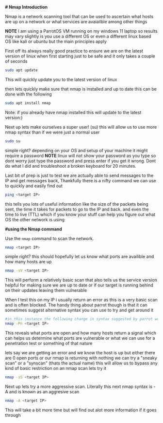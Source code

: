 **# Nmap Introduction**

 Nmap is a network scanning tool that can be used to ascertain what hosts are up on a network or what services are avaiailble among other things
 
**NOTE** I am using a ParrotOS VM running on my windows 11 laptop so results may vary slightly is you use a different OS or even a different linux based OS like kali or ubuntu but the main principles apply

First off its always really good practice to ensure we are on the latest version of linux when first starting just to be safe and it only takes a couple of seconds
```bash
sudo apt update
```
This will quickly update you to the latest version of linux 

then lets quickly make sure that nmap is installed and up to date this can be done with the following 
```bash
sudo apt install nmap
```
Note: if you already have nmap installed this will update to the latest version:)

Next up lets make ourselves a super user! (su) this will allow us to use more nmap syntax than if we were just a normal user
```bash
sudo su
```
simple right? depending on your OS and setup of your machine it might require a password **NOTE** linux will not show your password as you type so dont worry just type the password and press enter if you get it wrong. Dont do what I did and troubleshoot a broken keyboard for 20 minutes.

Last bit of prep is just to test we are actually able to send messages to the IP and get messages back, Thankfully there is a nifty command we can use to quickly and easily find out
```bash
ping <target IP>
```
this tells you lots of useful information like the size of the packets being sent, the time it takes for packets to go to the IP and back. and even the time to live (TTL) which if you know your stuff can help you figure out what OS the other network is using


**#using the Nmap command**

Use the `nmap` command to scan the network.

```bash
nmap <target IP>
```

simple right? this should hopefully let us know what ports are availible and how many hosts are up

```bash
nmap -sV <target IP>
```

This will perform a relatively basic scan that also tells us the service version helpful for making sure we are up to date or if our target is running behind on their updates leaving them vulnerable

When I test this on my IP i usually return an error as this is a very basic scan and is often blocked. The handy thing about parrot though is that it can sometimes suggest alternative syntax you can use to try and get around it
```bash
#in this instance the following change in syntax suggested by parrot worked a charm
nmap -Pn <target IP>
```
This reveals what ports are open and how many hosts return a signal which can helps us determine what ports are vulnerable or what we can use for a penetration test or something of that nature

lets say we are getting an error and we know the host is up but either there are 0 open ports or our nmap is returning with nothing we can try a "sneaky scan" or a "synscan" (thats the actual name) this will allow us to bypass any kind of basic restriction on an nmap scan lets try it

```bash
nmap -sS <target IP>
```

Next up lets try a more aggressive scan. Literally this next nmap syntax is -A and is known as an aggresive scan

```bash
nmap -A <target IP>
```
This will take a bit more time but will find out alot more information if it goes through


